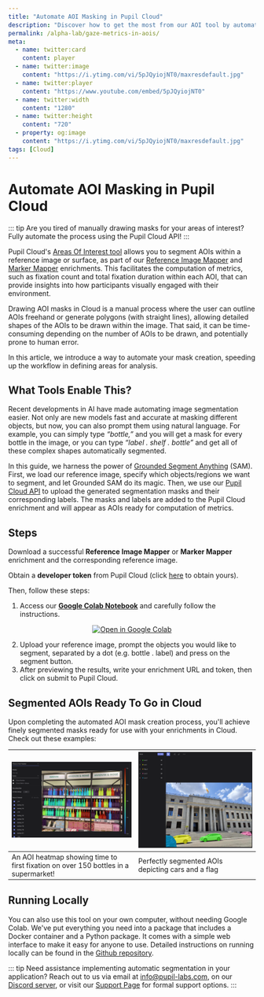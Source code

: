 ```yaml
---
title: "Automate AOI Masking in Pupil Cloud"
description: "Discover how to get the most from our AOI tool by automatically segmenting and drawing masks using natural language."
permalink: /alpha-lab/gaze-metrics-in-aois/
meta:
  - name: twitter:card
    content: player
  - name: twitter:image
    content: "https://i.ytimg.com/vi/5pJQyiojNT0/maxresdefault.jpg"
  - name: twitter:player
    content: "https://www.youtube.com/embed/5pJQyiojNT0"
  - name: twitter:width
    content: "1280"
  - name: twitter:height
    content: "720"
  - property: og:image
    content: "https://i.ytimg.com/vi/5pJQyiojNT0/maxresdefault.jpg"
tags: [Cloud]
---
```


<script setup>
import TagLinks from '@components/TagLinks.vue'
</script>

# Automate AOI Masking in Pupil Cloud

<TagLinks :tags="$frontmatter.tags" />

<Youtube src="5pJQyiojNT0"/>

::: tip
Are you tired of manually drawing masks for your areas of interest? Fully automate the process using the Pupil Cloud API!
:::

Pupil Cloud's [Areas Of Interest tool](https://docs.pupil-labs.com/neon/pupil-cloud/visualizations/areas-of-interest/) allows you to segment AOIs within a reference image or surface, as part of our [Reference Image Mapper](https://docs.pupil-labs.com/neon/pupil-cloud/enrichments/reference-image-mapper/) and [Marker Mapper](https://docs.pupil-labs.com/neon/pupil-cloud/enrichments/marker-mapper/) enrichments. This facilitates the computation of metrics, such as fixation count and total fixation duration within each AOI, that can provide insights into how participants visually engaged with their environment.

Drawing AOI masks in Cloud is a manual process where the user can outline AOIs freehand or generate polygons (with straight lines), allowing detailed shapes of the AOIs to be drawn within the image. That said, it can be time-consuming depending on the number of AOIs to be drawn, and potentially prone to human error.

In this article, we introduce a way to automate your mask creation, speeding up the workflow in defining areas for analysis.

## What Tools Enable This?

Recent developments in AI have made automating image segmentation easier. Not only are new models fast and accurate at masking different objects, but now, you can also prompt them using natural language. For example, you can simply type _“bottle,”_ and you will get a mask for every bottle in the image, or you can type _“label . shelf . bottle”_ and get all of these complex shapes automatically segmented.

In this guide, we harness the power of [Grounded Segment Anything](https://arxiv.org/abs/2401.14159) (SAM). First, we load our reference image, specify which objects/regions we want to segment, and let Grounded SAM do its magic. Then, we use our [Pupil Cloud API](https://api.cloud.pupil-labs.com/v2) to upload the generated segmentation masks and their corresponding labels. The masks and labels are added to the Pupil Cloud enrichment and will appear as AOIs ready for computation of metrics.

## Steps

Download a successful **Reference Image Mapper** or **Marker Mapper** enrichment and the corresponding reference image.

Obtain a **developer token** from Pupil Cloud (click [here](https://cloud.pupil-labs.com/settings/developer) to obtain yours).

Then, follow these steps:

1. Access our **[Google Colab Notebook](https://colab.research.google.com/drive/1SJQS6-P56wpDxJTNfZeuzwZADKK9h6ri?usp=sharing)** and carefully follow the instructions.

<div class="mb-4" style="display:flex;justify-content:center;">
 <a
  href="https://colab.research.google.com/drive/1SJQS6-P56wpDxJTNfZeuzwZADKK9h6ri?usp=sharing"
>
  <img
    src="https://img.shields.io/static/v1?label=&message=Open in Google Colab&color=blue&labelColor=grey&logo=Google Colab&logoColor=#F9AB00"
    alt="Open in Google Colab"
  />
</a>
</div>

2. Upload your reference image, prompt the objects you would like to segment, separated by a dot (e.g. bottle . label) and press on the segment button.
3. After previewing the results, write your enrichment URL and token, then click on submit to Pupil Cloud.

## Segmented AOIs Ready To Go in Cloud

Upon completing the automated AOI mask creation process, you'll achieve finely segmented masks ready for use with your enrichments in Cloud. Check out these examples:

| ![An AOI heatmap showing time to first fixation on over 150 bottles in a supermarket!](./bottles.webp) | ![Perfectly segmented AOIs depicting cars and a flag](./cars.webp) |
| ------------------------------------------------------------------------------------------------------ | ------------------------------------------------------------------ |
| An AOI heatmap showing time to first fixation on over 150 bottles in a supermarket!                    | Perfectly segmented AOIs depicting cars and a flag                 |

## Running Locally

You can also use this tool on your own computer, without needing Google Colab. We've put everything you need into a package that includes a Docker container and a Python package. It comes with a simple web interface to make it easy for anyone to use. Detailed instructions on running locally can be found in the [Github repository](https://github.com/pupil-labs/aois_module).

::: tip
Need assistance implementing automatic segmentation in your application? Reach out to us via email at [info@pupil-labs.com](mailto:info@pupil-labs.com), on our [Discord server](https://pupil-labs.com/chat/), or visit our [Support Page](https://pupil-labs.com/products/support/) for formal support options.
:::
